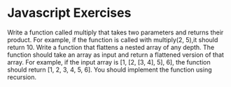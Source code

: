 # Javascript Exercises
Write a function called multiply that takes two parameters and returns their product.
For example, if the function is called with multiply(2, 5),it should return 10.
Write a function that flattens a nested array of any depth. The function should take an array as input and return a flattened version of that array. For example, if the input array is [1, [2, [3, 4], 5], 6], the function should return [1, 2, 3, 4, 5, 6]. You should implement the function using recursion.
